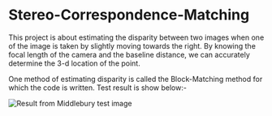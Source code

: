 # Stereo-Correspondence-Matching

This project is about estimating the disparity between two images when one of the image is taken by slightly moving towards the right.
By knowing the focal length of the camera and the baseline distance, we can accurately determine the 3-d location of the point.

One method of estimating disparity is called the Block-Matching method for which the code is written.
Test result is show below:-

![Result from Middlebury test image](<https://github.com/ChetanPatil28/Stereo-Correspondence-Matching/tree/master/Outputs/tsukuba_disparity.png>)
